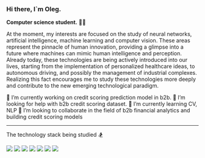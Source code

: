 ### Hi there, I`m Oleg.  
**Computer science student.** 👨‍🎓

At the moment, my interests are focused on the study of neural networks, artificial intelligence, machine learning and computer vision. These areas represent the pinnacle of human innovation, providing a glimpse into a future where machines can mimic human intelligence and perception. Already today, these technologies are being actively introduced into our lives, starting from the implementation of personalized healthcare ideas, to autonomous driving, and possibly the management of industrial complexes.
Realizing this fact encourages me to study these technologies more deeply and contribute to the new emerging technological paradigm.

🔭 I’m currently working on credit scoring prediction model in b2b.
🤔 I’m looking for help with b2b credit scoring dataset.
🌱 I’m currently learning CV, NLP
👯 I’m looking to collaborate in the field of b2b financial analytics and building credit scoring models

---
The technology stack being studied 🏂
<p>
<img src="https://img.shields.io/badge/Python-333344?style=for-the-badge&logo=Python&logoColor=3776AB" />  
<img src="https://img.shields.io/badge/PyTorch-333344?style=for-the-badge&logo=PyTorch&logoColor=EE4C2C" /> 
<img src="https://img.shields.io/badge/TensorFlow-333344?style=for-the-badge&logo=TensorFlow&logoColor=FF6F00" />
<img src="https://img.shields.io/badge/pandas-333344?style=for-the-badge&logo=pandas&logoColor=3776AB" />
<img src="https://img.shields.io/badge/PostgreSQL-333344?style=for-the-badge&logo=PostgreSQL&logoColor=3776AB" />
<img src="https://img.shields.io/badge/Django-333344?style=for-the-badge&logo=Django&logoColor=3776AB" />
<img src="https://img.shields.io/badge/HTML5-333344?style=for-the-badge&logo=HTML5&logoColor=E34F26" />
</p>



<!-- аналитика по используемым языкам
<!-- [![Top Langs](https://github-readme-stats.vercel.app/api/top-langs/?username=operevispa&layout=compact)](https://github.com/operevispa/github-readme-stats)

<!-- аналитика по использованию gitHub
<!-- [![My GitHub stats](https://github-readme-stats.vercel.app/api?username=operevispa)](https://github.com/operevispa/github-readme-stats)

<!--
**operevispa/operevispa** is a ✨ _special_ ✨ repository because its `README.md` (this file) appears on your GitHub profile.

Here are some ideas to get you started:

- 🔭 I’m currently working on ...
- 
- 🤔 I’m looking for help with ...
- 💬 Ask me about ...
- 📫 How to reach me: ...
- 😄 Pronouns: ...
- ⚡ Fun fact: ...
-->
